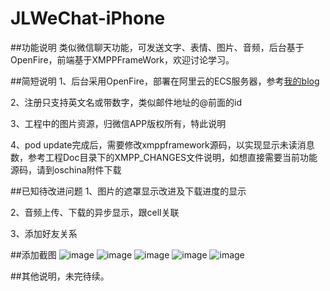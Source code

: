 JLWeChat-iPhone
===============
##功能说明
类似微信聊天功能，可发送文字、表情、图片、音频，后台基于OpenFire，前端基于XMPPFrameWork，欢迎讨论学习。

##简短说明
1、后台采用OpenFire，部署在阿里云的ECS服务器，参考[我的blog](http://jimneylee.github.io/2014/10/31/install-openfire-in-aliyun-ecs-server/)

2、注册只支持英文名或带数字，类似邮件地址的@前面的id

3、工程中的图片资源，归微信APP版权所有，特此说明

4、pod update完成后，需要修改xmppframework源码，以实现显示未读消息数，参考工程Doc目录下的XMPP_CHANGES文件说明，如想直接需要当前功能源码，请到oschina附件下载

##已知待改进问题
1、图片的遮罩显示改进及下载进度的显示

2、音频上传、下载的异步显示，跟cell关联

3、添加好友关系

##添加截图
![image](https://raw.githubusercontent.com/jimneylee/JLWeChat-iPhone/master/Screenshots/jlwechat_chat1.png)
![image](https://raw.githubusercontent.com/jimneylee/JLWeChat-iPhone/master/Screenshots/jlwechat_chat2.png)
![image](https://raw.githubusercontent.com/jimneylee/JLWeChat-iPhone/master/Screenshots/jlwechat_chat3.png)
![image](https://raw.githubusercontent.com/jimneylee/JLWeChat-iPhone/master/Screenshots/jlwechat_contact.png)
![image](https://raw.githubusercontent.com/jimneylee/JLWeChat-iPhone/master/Screenshots/jlwechat_main.png)

##其他说明，未完待续。
